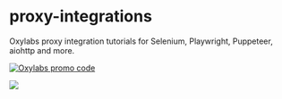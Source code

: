 # proxy-integrations
Oxylabs proxy integration tutorials for Selenium, Playwright, Puppeteer, aiohttp and more.

[![Oxylabs promo code](https://github.com/oxylabs/proxy-integrations/assets/103110131/afc4dc1e-f7c8-4b3d-a729-6cd0d8563980)](https://oxylabs.io/pages/gitoxy?utm_source=877&utm_medium=affiliate&groupid=877&utm_content=proxy-integrations-github&transaction_id=102f49063ab94276ae8f116d224b67)


[![](https://dcbadge.vercel.app/api/server/eWsVUJrnG5)](https://discord.gg/eWsVUJrnG5)



